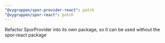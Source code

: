 ```yaml
---
"@vygruppen/spor-provider-react": patch
"@vygruppen/spor-react": patch
---
```


Refactor SporProvider into its own package, so it can be used without the spor-react package
